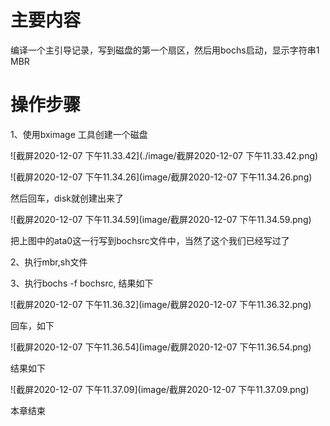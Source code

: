 # 主要内容

编译一个主引导记录，写到磁盘的第一个扇区，然后用bochs启动，显示字符串1 MBR

# 操作步骤

1、使用bximage 工具创建一个磁盘



![截屏2020-12-07 下午11.33.42](./image/截屏2020-12-07 下午11.33.42.png)

![截屏2020-12-07 下午11.34.26](image/截屏2020-12-07 下午11.34.26.png)

然后回车，disk就创建出来了

![截屏2020-12-07 下午11.34.59](image/截屏2020-12-07 下午11.34.59.png)



把上图中的ata0这一行写到bochsrc文件中，当然了这个我们已经写过了



2、执行mbr,sh文件

3、执行bochs -f bochsrc, 结果如下

![截屏2020-12-07 下午11.36.32](image/截屏2020-12-07 下午11.36.32.png)

回车，如下

![截屏2020-12-07 下午11.36.54](image/截屏2020-12-07 下午11.36.54.png)



结果如下

![截屏2020-12-07 下午11.37.09](image/截屏2020-12-07 下午11.37.09.png)

本章结束
